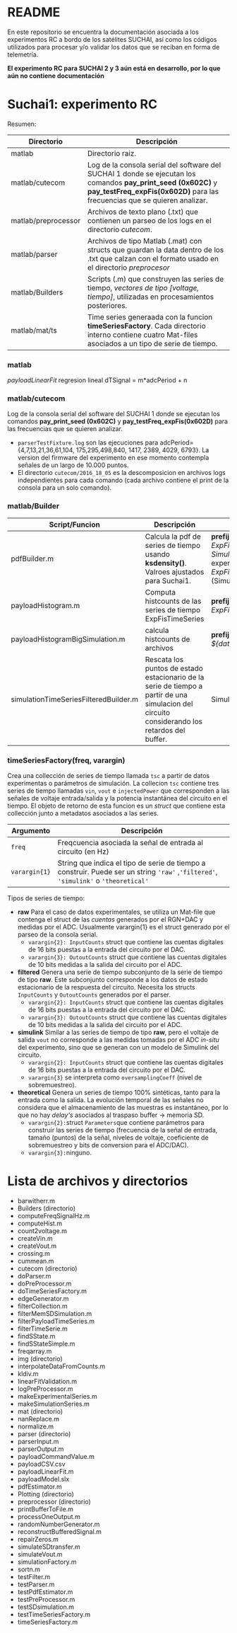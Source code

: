# README
En este repositorio se encuentra la documentación asociada a los experimentos RC a bordo de los satélites SUCHAI, así como los códigos utilizados para procesar y/o validar los datos que se reciban en forma de telemetría. 

**El experimento RC para SUCHAI 2 y 3 aún está en desarrollo, por lo que aún no contiene documentación**

# Suchai1: experimento RC
Resumen:

| Directorio | Descripción |
| ------ | ------ |
| matlab | Directorio raiz. |
| matlab/cutecom | Log de la consola serial del software del SUCHAI 1 donde se ejecutan los comandos **pay_print_seed (0x602C)** y **pay_testFreq_expFis(0x602D)** para las frecuencias que se quieren analizar.| 
| matlab/preprocessor | Archivos de texto plano (.txt) que contienen un parseo de los logs en el directorio *cutecom*.  |
| matlab/parser | Archivos de tipo Matlab (.mat) con structs que guardan la data dentro de los .txt que calzan con el formato usado en el directorio  *preprocesor*| 
| matlab/Builders | Scripts (.m) que construyen las series de tiempo, *vectores de tipo [voltage, tiempo]*, utilizadas en procesamientos posteriores. | 
| matlab/mat/ts | Time series generaada con la funcion **timeSeriesFactory**. Cada directorio interno contiene cuatro Mat-files asociados a un tipo de serie de tiempo. |

### matlab

*payloadLinearFit* regresion lineal dTSignal = m*adcPeriod + n

### matlab/cutecom
Log de la consola serial del software del SUCHAI 1 donde se ejecutan los comandos **pay_print_seed (0x602C)** y **pay_testFreq_expFis(0x602D)** para las frecuencias que se quieren analizar.

  - ``parserTestFixture.log`` son las ejecuciones para adcPeriod={4,7,13,21,36,61,104, 175,295,498,840, 1417, 2389, 4029, 6793}. La version del firmware del experimento en ese momento contempla señales de un largo de 10.000 puntos.
  - El directorio `cutecom/2016_18_05` es la descomposicion en archivos logs independientes para cada comando (cada archivo contiene el print de la consola para un solo comando).

### matlab/Builder

| Script/Funcion | Descripción | Input | Output |
| ------ | ------ | ------ | ------ |
| pdfBuilder.m | Calcula la pdf de series de tiempo usando **ksdensity()**. Valroes ajustados para Suchai1. | **prefijo** de fecha de *FilteredSeries*, *ExpFisTimeSeries.tscData*, *SimulationFiltered* (datos experimentales) y *ExpFisTimeSeries.tscSimulation* (Simulink). | *ExpFisDistributions* (.mat) contiene las distribuciones de cada input. |
| payloadHistogram.m | Computa histcounts de las series de tiempo ExpFisTimeSeries | **prefijo** de fecha de los *ExpFisTimeSeries* | *ExpFisHistogram* (.mat) |
| payloadHistogramBigSimulation.m | calcula histcounts de archivos  | **prefijo** de fecha de los *${date}_Simulation_freq{index}.mat* | *SimulationHistogram.mat* |
| simulationTimeSeriesFilteredBuilder.m | Rescata los puntos de estado estacionario de la serie de tiempo a partir de una simulacion del circuito considerando los retardos del buffer. | Simulation (timeseries .mat) | *SimulationFiltered* (timeseries .mat) |

### timeSeriesFactory(freq, varargin)
Crea una collección de series de tiempo llamada `tsc` a partir de datos experimentas o parámetros de simulación. La collecion `tsc` contiene tres series de tiempo llamadas `vin`, `vout` e `injectedPower` que corresponden a las señales de voltaje entrada/salida y la potencia instantánea del circuito en el tiempo. El objeto de retorno de esta funcion es un *struct* que contiene esta collección junto a metadatos asociados a las series.


| Argumento | Descripción | 
| ------ | ------ |
| `freq` | Freqcuencia asociada la señal de entrada al circuito (en Hz) | 
| `varargin{1}` | String que indica el tipo de serie de tiempo a construir. Puede ser un string `'raw'` ,`'filtered'`, `'simulink'` o `'theoretical'` |

Tipos de series de tiempo:

  - **raw** Para el caso de datos experimentales, se utiliza un Mat-file que contenga el struct de las *cuentas*  generados por el RGN+DAC y medidas por el ADC. Usualmente varargin{1} es el struct generado por el parseo de la consola serial.
    - `varargin{2}: InputCounts` struct que contiene las cuentas digitales de 16 bits puestas a la entrada del circuito por el DAC. 
    - `varargin{3}: OutoutCounts` struct que contiene las cuentas digitales de 10 bits medidas a la salida del circuito por el ADC. 
  - **filtered** Genera una serie de tiempo subconjunto de la serie de tiempo de tipo **raw**. Este subconjunto corresponde a los datos de estado estacionario de la respuesta del circuito. Necesita los structs `InputCounts` y `OutoutCounts` generados por el parser.
    - `varargin{2}: InputCounts` struct que contiene las cuentas digitales de 16 bits puestas a la entrada del circuito por el DAC. 
    - `varargin{3}: OutoutCounts` struct que contiene las cuentas digitales de 10 bits medidas a la salida del circuito por el ADC. 
  - **simulink** Similar a las series de tiempo de tipo **raw**, pero el voltaje de salida `vout` no corresponde a las medidas tomadas por el ADC *in-situ* del experimento, sino que se generan con un modelo de Simulink del circuito. 
    - `varargin{2}: InputCounts` struct que contiene las cuentas digitales de 16 bits puestas a la entrada del circuito por el DAC. 
    - `varargin{3}` se interpreta como `oversamplingCoeff` (nivel de sobremuestreo).
  - **theoretical** Genera un series de tiempo 100% sintéticas, tanto para la entrada como la salida. La evolución temporal de las señales no considera que el almacenamiento de las muestras es instantáneo, por lo que no hay *delay's* asociados al traspaso buffer -> memoria SD.
    - `varargin{2}:`struct `Parameters`que contiene parámetros para construir las series de tiempo (frecuencia de la señal de entrada, tamaño (puntos) de la señal, niveles de voltaje, coeficiente de sobremuestreo y bits de conversion para el ADC/DAC).
    - `varargin{3}:`ninguno.


# Lista de archivos y directorios
- barwitherr.m
- Builders (directorio)
- computeFreqSignalHz.m
- computeHist.m
- count2voltage.m
- createVin.m
- createVout.m
- crossing.m
- cummean.m
- cutecom (directorio)
- doParser.m
- doPreProcessor.m
- doTimeSeriesFactory.m
- edgeGenerator.m
- filterCollection.m
- filterMemSDSimulation.m
- filterPayloadTimeSeries.m
- filterTimeSerie.m
- findSState.m
- findSStateSimple.m
- freqarray.m
- img (directorio)
- interpolateDataFromCounts.m
- kldiv.m
- linearFitValidation.m
- logPreProcessor.m
- makeExperimentalSeries.m
- makeSimulationSeries.m
- mat (directorio)
- nanReplace.m
- normalize.m
- parser (directorio)
- parserInput.m
- parserOutput.m
- payloadCommandValue.m
- payloadCSV.csv
- payloadLinearFit.m
- payloadModel.slx
- pdfEstimator.m
- Plotting (directorio)
- preprocessor (directorio)
- printBufferToFile.m
- processOneOutput.m
- randomNumberGenerator.m
- reconstructBufferedSignal.m
- repairZeros.m
- simulateSDtransfer.m
- simulateVout.m
- simulationFactory.m
- sortn.m
- testFilter.m
- testParser.m
- testPdfEstimator.m
- testPreProcessor.m
- testSDsimulation.m
- testTimeSeriesFactory.m
- timeSeriesFactory.m

